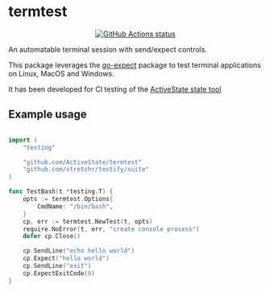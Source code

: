 # termtest

<p align="center">
  <a href="https://github.com/ActiveState/termtest/actions?query=workflow%3Aunit-tests"><img alt="GitHub Actions status" src="https://github.com/ActiveState/termtest/workflows/unit-tests/badge.svg" /></a>
</p>

An automatable terminal session with send/expect controls.

This package leverages the [go-expect](https://github.com/ActiveState/go-expect) package to test terminal applications on Linux, MacOS and Windows.

It has been developed for CI testing of the [ActiveState state
tool](https://www.activestate.com/products/platform/state-tool/)

## Example usage

```go

import (
    "testing"

    "github.com/ActiveState/termtest"
    "github.com/stretchr/testify/suite"
)

func TestBash(t *testing.T) {
    opts := termtest.Options{
        CmdName: "/bin/bash",
    }
    cp, err := termtest.NewTest(t, opts)
    require.NoError(t, err, "create console process")
    defer cp.Close()

    cp.SendLine("echo hello world")
    cp.Expect("hello world")
    cp.SendLine("exit")
    cp.ExpectExitCode(0)
}

```
